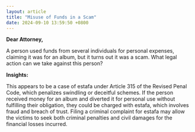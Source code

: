 ```yaml
---
layout: article
title: "Misuse of Funds in a Scam"
date: 2024-09-10 13:59:50 +0800
---
```


<p><strong>Dear Attorney,</strong></p><p>A person used funds from several individuals for personal expenses, claiming it was for an album, but it turns out it was a scam. What legal action can we take against this person?</p><p><strong>Insights:</strong></p><p>This appears to be a case of estafa under Article 315 of the Revised Penal Code, which penalizes swindling or deceitful schemes. If the person received money for an album and diverted it for personal use without fulfilling their obligation, they could be charged with estafa, which involves fraud and breach of trust. Filing a criminal complaint for estafa may allow the victims to seek both criminal penalties and civil damages for the financial losses incurred.</p>